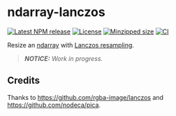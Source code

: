 # ndarray-lanczos

[![Latest NPM release](https://img.shields.io/npm/v/ndarray-lanczos.svg)](https://www.npmjs.com/package/ndarray-lanczos)
[![License](https://img.shields.io/badge/license-MIT-007ec6.svg)](https://github.com/donmccurdy/ndarray-lanczos/blob/main/LICENSE)
[![Minzipped size](https://badgen.net/bundlephobia/minzip/ndarray-lanczos)](https://bundlephobia.com/result?p=ndarray-lanczos)
[![CI](https://github.com/donmccurdy/ndarray-lanczos/workflows/CI/badge.svg?branch=main&event=push)](https://github.com/donmccurdy/ndarray-lanczos/actions?query=workflow%3ACI)

Resize an [ndarray](https://www.npmjs.com/package/ndarray) with [Lanczos resampling](https://en.wikipedia.org/wiki/Lanczos_resampling).

> _**NOTICE:** Work in progress._

## Credits

Thanks to https://github.com/rgba-image/lanczos and https://github.com/nodeca/pica.
